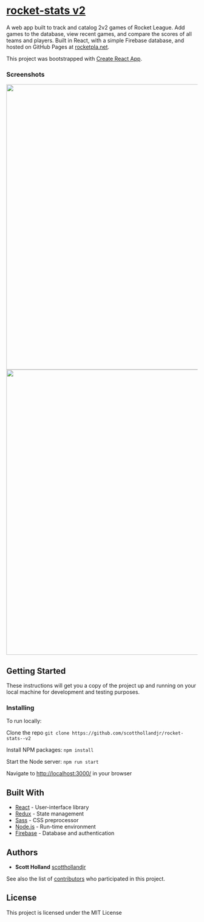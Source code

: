 # [rocket-stats v2](http://rocketpla.net/)

A web app built to track and catalog 2v2 games of Rocket League. Add games to the database, view recent games, and compare the scores of all teams and players. Built in React, with a simple Firebase database, and hosted on GitHub Pages at [rocketpla.net](http://rocketpla.net/).

This project was bootstrapped with [Create React App](https://github.com/facebookincubator/create-react-app).

### Screenshots
<img src="https://raw.githubusercontent.com/scotthollandjr/rocket-stats--v2/master/src/img/gameform_screenshot.png" width="750" />
<img src="https://raw.githubusercontent.com/scotthollandjr/rocket-stats--v2/master/src/img/games_screenshot.png" width="750" />

## Getting Started

These instructions will get you a copy of the project up and running on your local machine for development and testing purposes.

### Installing

To run locally:

Clone the repo
`git clone https://github.com/scotthollandjr/rocket-stats--v2`

Install NPM packages: `npm install`

Start the Node server: `npm run start`

Navigate to [http://localhost:3000/](http://localhost:3000/) in your browser

## Built With

* [React](https://reactjs.org/docs/hello-world.html) - User-interface library
* [Redux](https://redux.js.org/) - State management
* [Sass](https://sass-lang.com/) - CSS preprocessor
* [Node.js](https://nodejs.org/en/) - Run-time environment
* [Firebase](https://firebase.google.com/) - Database and authentication

## Authors

* **Scott Holland** [scotthollandjr](https://github.com/scotthollandjr)

See also the list of [contributors](https://github.com/scotthollandjr/rocket-stats--v2/graphs/contributors) who participated in this project.

## License

This project is licensed under the MIT License
